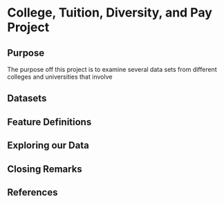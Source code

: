 # College, Tuition, Diversity, and Pay Project

Purpose
------------------------
The purpose off this project is to examine several data sets from different colleges and universities that involve 

Datasets
------------------------


Feature Definitions
------------------------


Exploring our Data
------------------------


Closing Remarks
------------------------


References
------------------------
